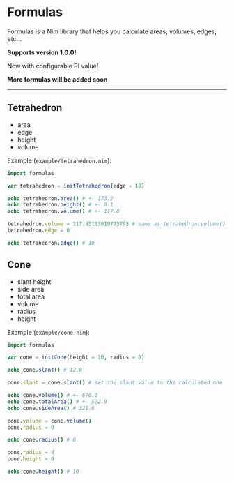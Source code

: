 <!--
  :Author: Thiago Navarro
  :Email: thiago@oxyoy.com

  **Created at:** 06/15/2021 12:48:52 Tuesday
  **Modified at:** 06/18/2021 08:45:38 AM Friday

  ------------------------------------------------------------------------------

  readme
  ------------------------------------------------------------------------------
-->

# Formulas

Formulas is a Nim library that helps you calculate areas, volumes, edges, etc...

**Supports version 1.0.0!**

Now with configurable PI value!

**More formulas will be added soon**


----
## Tetrahedron

- area
- edge
- height
- volume

Example (`example/tetrahedron.nim`):
```nim
import formulas

var tetrahedron = initTetrahedron(edge = 10)

echo tetrahedron.area() # +- 173.2
echo tetrahedron.height() # +- 8.1
echo tetrahedron.volume() # +- 117.8

tetrahedron.volume = 117.85113019775793 # same as tetrahedron.volume()
tetrahedron.edge = 0

echo tetrahedron.edge() # 10
```

## Cone

- slant height
- side area
- total area
- volume
- radius
- height

Example (`example/cone.nim`):
```nim
import formulas

var cone = initCone(height = 10, radius = 8)

echo cone.slant() # 12.8

cone.slant = cone.slant() # set the slant value to the calculated one

echo cone.volume() # +- 670.2
echo cone.totalArea() # +- 522.9
echo cone.sideArea() # 321.8

cone.volume = cone.volume()
cone.radius = 0

echo cone.radius() # 8

cone.radius = 8
cone.height = 0

echo cone.height() # 10
```

